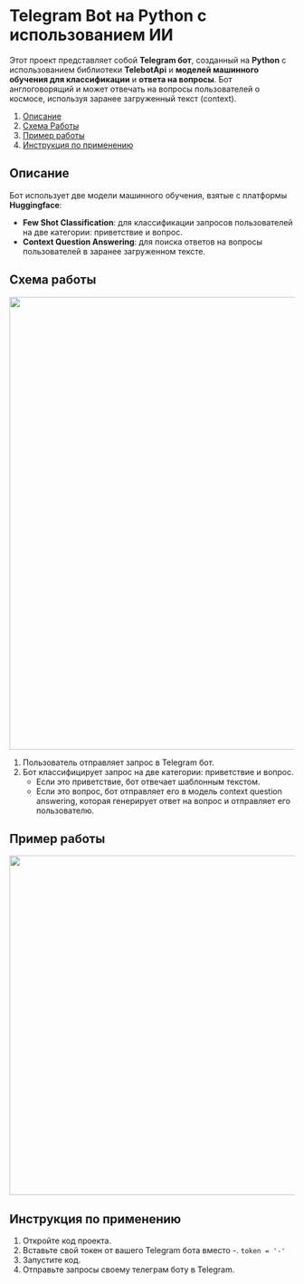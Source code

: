 # Telegram Bot на Python с использованием ИИ
Этот проект представляет собой **Telegram бот**, созданный на **Python** с использованием библиотеки **TelebotApi** и **моделей машинного обучения для классификации** и **ответа на вопросы**. Бот англоговорящий и может отвечать на вопросы пользователей о космосе, используя заранее загруженный текст (context).

1. [Описание](https://github.com/DiShaYa/AI-Tg-bot-models-FewShotClassificationAndContextQuestionAnswering/blob/main/README.md#%D0%BE%D0%BF%D0%B8%D1%81%D0%B0%D0%BD%D0%B8%D0%B5)
2. [Схема Работы](https://github.com/DiShaYa/AI-Tg-bot-models-FewShotClassificationAndContextQuestionAnswering/blob/main/README.md#схема-работы)
3. [Пример работы](https://github.com/DiShaYa/AI-Tg-bot-models-FewShotClassificationAndContextQuestionAnswering/blob/main/README.md#пример-работы)
4. [Инструкция по применению](https://github.com/DiShaYa/AI-Tg-bot-models-FewShotClassificationAndContextQuestionAnswering/blob/main/README.md#инструкция-по-применению)

## Описание
Бот использует две модели машинного обучения, взятые с платформы **Huggingface**:

* **Few Shot Classification**: для классификации запросов пользователей на две категории: приветствие и вопрос.
* **Context Question Answering**: для поиска ответов на вопросы пользователей в заранее загруженном тексте.

## Схема работы
<img src="https://github.com/DiShaYa/AI-Tg-bot-models-FewShotClassificationAndContextQuestionAnswering/blob/main/телеграмбот.png" width="800">

1. Пользователь отправляет запрос в Telegram бот.
2. Бот классифицирует запрос на две категории: приветствие и вопрос.
   - Если это приветствие, бот отвечает шаблонным текстом.
   - Если это вопрос, бот отправляет его в модель context question answering, которая генерирует ответ на вопрос и отправляет его пользователю.


## Пример работы
<img src="https://github.com/DiShaYa/AI-Tg-bot-models-FewShotClassificationAndContextQuestionAnswering/blob/main/Демонстрация%20работы%20бота.png" width="600">

## Инструкция по применению
1. Откройте код проекта.
2. Вставьте свой токен от вашего Telegram бота вместо -.  `token = '-'`
3. Запустите код.
4. Отправьте запросы своему телеграм боту в Telegram.
